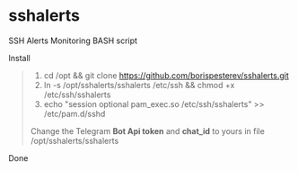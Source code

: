 # sshalerts
SSH Alerts Monitoring BASH script

Install 

 > 1. cd /opt && git clone https://github.com/borispesterev/sshalerts.git 
 > 2. ln -s /opt/sshalerts/sshalerts /etc/ssh && chmod +x /etc/ssh/sshalerts 
 > 3. echo "session optional pam_exec.so /etc/ssh/sshalerts" >> /etc/pam.d/sshd 
 >
 > Change the Telegram **Bot Api token** and **chat_id** to yours in file /opt/sshalerts/sshalerts

Done
